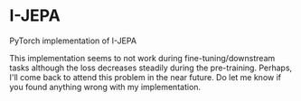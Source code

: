 # I-JEPA
PyTorch implementation of I-JEPA


This implementation seems to not work during fine-tuning/downstream tasks although the loss decreases steadily during the pre-training. Perhaps, I'll come back to attend this problem in the near future. Do let me know if you found anything wrong with my implementation.
